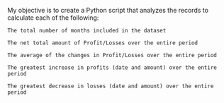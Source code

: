 My objective is to create a Python script that analyzes the records to calculate each of the following:

    The total number of months included in the dataset

    The net total amount of Profit/Losses over the entire period

    The average of the changes in Profit/Losses over the entire period

    The greatest increase in profits (date and amount) over the entire period

    The greatest decrease in losses (date and amount) over the entire period
